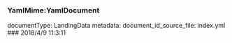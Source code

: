 ### YamlMime:YamlDocument
documentType: LandingData
metadata:
    document_id_source_file: index.yml
    ### 2018/4/9 11:3:11
